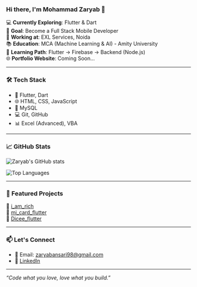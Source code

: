 ### Hi there, I'm Mohammad Zaryab 👋

💻 **Currently Exploring**: Flutter & Dart  
🎯 **Goal**: Become a Full Stack Mobile Developer  
🏢 **Working at**: EXL Services, Noida  
📚 **Education**: MCA (Machine Learning & AI) - Amity University  
🌱 **Learning Path**: Flutter → Firebase → Backend (Node.js)  
🌐 **Portfolio Website**: Coming Soon...

---

### 🛠️ Tech Stack

- 🚀 Flutter, Dart
- 🌐 HTML, CSS, JavaScript
- 💾 MySQL
- 💻 Git, GitHub
- 📊 Excel (Advanced), VBA

---

### 📈 GitHub Stats

![Zaryab's GitHub stats](https://github-readme-stats.vercel.app/api?username=Mohd-Zaryab&show_icons=true&theme=radical)

![Top Languages](https://github-readme-stats.vercel.app/api/top-langs/?username=Mohd-Zaryab&layout=compact&theme=radical)

---

### 🚀 Featured Projects

🔹 [i_am_rich](https://github.com/Mohd-Zaryab/i_am_rich)  
🔹 [mi_card_flutter](https://github.com/Mohd-Zaryab/mi_card_flutter)  
🔹 [Dicee_flutter](https://github.com/Mohd-Zaryab/Dicee_flutter)

---

### 📫 Let's Connect

- 📧 Email: zaryabansari98@gmail.com  
- 💼 [LinkedIn](https://www.linkedin.com/in/mohd-zaryab/)  

---

_“Code what you love, love what you build.”_

